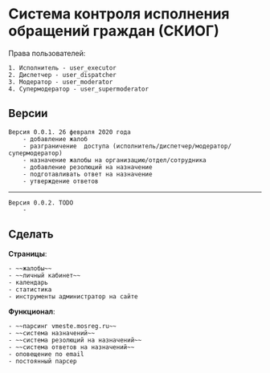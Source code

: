 Система контроля исполнения обращений граждан (СКИОГ)
=============================

Права пользователей:

    1. Исполнитель - user_executor
    2. Диспетчер - user_dispatcher
    3. Модератор - user_moderator
    4. Супермодератор - user_supermoderator


Версии
-----------

    Версия 0.0.1. 26 февраля 2020 года
        - добавление жалоб
        - разграничение  доступа (исполнитель/диспетчер/модератор/супермодератор)
        - назначение жалобы на организацию/отдел/сотрудника
        - добавление резолюций на назначение
        - подготавливать ответ на назначение
        - утверждение ответов
-----------
    Версия 0.0.2. TODO
        -

Сделать
-----------

**Страницы**:

    - ~~жалобы~~
    - ~~личный кабинет~~
    - календарь
    - статистика
    - инструменты администратор на сайте

**Функционал**:

    - ~~парсинг vmeste.mosreg.ru~~
    - ~~система назначений~~
    - ~~система резолюций на назначений~~
    - ~~система ответов на назначений~~
    - оповещение по email
    - постоянный парсер
